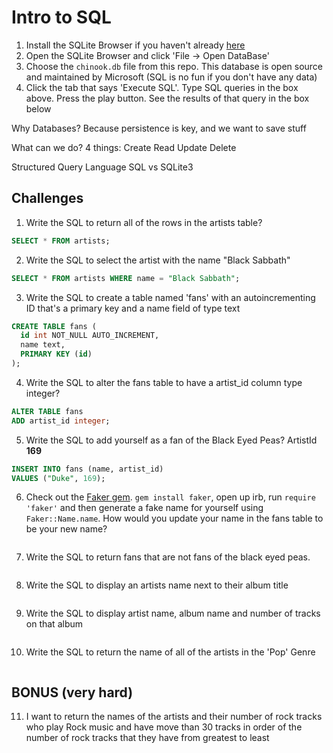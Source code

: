 # Intro to SQL

1. Install the SQLite Browser if you haven't already [here](http://sqlitebrowser.org/)
2. Open the SQLite Browser and click 'File -> Open DataBase'
3. Choose the `chinook.db` file from this repo. This database is open source and maintained by Microsoft (SQL is no fun if you don't have any data)
4. Click the tab that says 'Execute SQL'. Type SQL queries in the box above. Press the play button. See the results of that query in the box below


Why Databases? Because persistence is key, and we want to save stuff

What can we do? 4 things:
Create
Read
Update
Delete

Structured Query Language
SQL vs SQLite3


## Challenges

1. Write the SQL to return all of the rows in the artists table?

```SQL
SELECT * FROM artists;
```

2. Write the SQL to select the artist with the name "Black Sabbath"

```SQL
SELECT * FROM artists WHERE name = "Black Sabbath";

```

3. Write the SQL to create a table named 'fans' with an autoincrementing ID that's a primary key and a name field of type text

```sql
CREATE TABLE fans (
  id int NOT_NULL AUTO_INCREMENT,
  name text,
  PRIMARY KEY (id)
);

```

4. Write the SQL to alter the fans table to have a artist_id column type integer?

```sql
ALTER TABLE fans
ADD artist_id integer;

```

5. Write the SQL to add yourself as a fan of the Black Eyed Peas? ArtistId **169**

```sql
INSERT INTO fans (name, artist_id)
VALUES ("Duke", 169);

```

6. Check out the [Faker gem](https://github.com/stympy/faker). `gem install faker`, open up irb, run `require 'faker'` and then generate a fake name for yourself using `Faker::Name.name`. How would you update your name in the fans table to be your new name?

   ```sql

   ```

7. Write the SQL to return fans that are not fans of the black eyed peas.

```sql

```

8. Write the SQL to display an artists name next to their album title

```sql

```

9. Write the SQL to display artist name, album name and number of tracks on that album

```sql
```

10. Write the SQL to return the name of all of the artists in the 'Pop' Genre

```sql

```

## BONUS (very hard)

11. I want to return the names of the artists and their number of rock tracks
    who play Rock music
    and have move than 30 tracks
    in order of the number of rock tracks that they have
    from greatest to least

```sql

```
